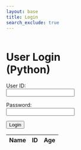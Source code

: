 ```yaml
---
layout: base 
title: Login
search_exclude: true
---
```

<style>
.login-container {
    display: flex;
    justify-content: space-between;
}

.login-form {
    width: 45%;
}
</style>

<div class="login-container">

<!-- Python Login Form -->
<div class="login-form">
    <h1>User Login (Python)</h1>
    <form id="pythonForm" action="javascript:pythonLogin()">
        <p><label>
            User ID:
            <input type="text" name="python-uid" id="python-uid" required>
        </label></p>
        <p><label>
            Password:
            <input type="password" name="python-password" id="python-password" required>
        </label></p>
        <p>
            <button>Login</button>
        </p>
        <p id="python-message" style="color: red;"></p>
    </form>
    <table id="pythonTable">
        <thead>
        <tr>
            <th>Name</th>
            <th>ID</th>
            <th>Age</th>
        </tr>
        </thead>
        <tbody id="pythonResult">
            <!-- javascript generated data -->
        </tbody>
    </table>
</div>



<script type="module">
    import { login, javaURI, pythonURI, fetchOptions } from '/derp/assets/js/api/config.js';

    // Method to login user
    window.pythonLogin = function() {
        // Set login options
        const options = {};
        // Authentication endpoint
        options.URL = pythonURI + '/api/users/authenticate';
        options.callback = pythonDatabase;  // method to call on success
        options.message = "python-message"; 
        // Set fetch options
        options.method = "POST";
        options.cache = "no-cache";
        options.body = {
            uid: document.getElementById("python-uid").value,
            password: document.getElementById("python-password").value,
        };
        login(options);
    }

    function pythonDatabase() {
       const URL = pythonURI + '/api/users/';
       // Define the loginForm and dataTable variables
       const loginForm = document.getElementById('pythonForm');
       const dataTable = document.getElementById('pythonTable');

        // prepare HTML result container for new output
        const resultContainer = document.getElementById("pythonResult");
        resultContainer.innerHTML = ''; // clear each access

        // fetch the API
        fetch(URL, fetchOptions)
            // response is a RESTful "promise" on any successful fetch
            .then(response => {
            // check for response errors and display
            if (response.status !== 200) {
                // fails, show login form and hide data
                loginForm.style.display = 'block';
                dataTable.style.display = 'none';

                const errorMsg = "Flask server response: " + response.status;
                console.log(errorMsg);
                const tr = document.createElement("tr");
                const td = document.createElement("td");
                td.innerHTML = errorMsg;
                tr.appendChild(td);
                resultContainer.appendChild(tr);
                return;
            }
            // valid response will contain JSON data
            loginForm.style.display = 'none';
            dataTable.style.display = 'block';

            response.json().then(data => {
                console.log(data);
                for (const row of data) {
                    // tr and td build out for each row
                    const tr = document.createElement("tr");
                    const name = document.createElement("td");
                    const id = document.createElement("td");
                    const age = document.createElement("td");
                    // data is specific to the API
                    name.innerHTML = row.name; 
                    id.innerHTML = row.uid; 
                    age.innerHTML = row.age; 
                    // this builds td's into tr
                    tr.appendChild(name);
                    tr.appendChild(id);
                    tr.appendChild(age);
                    // append the row to table
                    resultContainer.appendChild(tr);
                }
            })
        })
        // catch fetch errors (ie ACCESS to server blocked)
        .catch(err => {
           // fails, show login form and hide data
            loginForm.style.display = 'block';
            dataTable.style.display = 'none'; 

            console.error("Network error: " + err);
            const tr = document.createElement("tr");
            const td = document.createElement("td");
            td.innerHTML = err + ": " + URL;
            tr.appendChild(td);
            resultContainer.appendChild(tr);
        });
    }

    window.onload = function() {
        pythonDatabase();
    };
</script>
